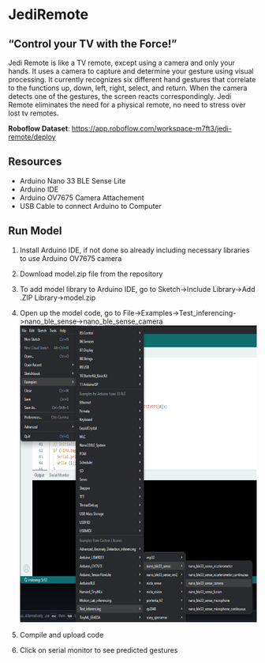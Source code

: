 # JediRemote
## “Control your TV with the Force!”

Jedi Remote is like a TV remote, except using a camera and only your hands. It uses a camera to capture and determine your gesture using visual processing. It currently recognizes six different hand gestures that correlate to the functions up, down, left, right, select, and return. When the camera detects one of the gestures, the screen reacts correspondingly. Jedi Remote eliminates the need for a physical remote, no need to stress over lost tv remotes.

__Roboflow Dataset__: https://app.roboflow.com/workspace-m7ft3/jedi-remote/deploy

## Resources
* Arduino Nano 33 BLE Sense Lite
* Arduino IDE
* Arduino OV7675 Camera Attachement
* USB Cable to connect Arduino to Computer

## Run Model
1) Install Arduino IDE, if not done so already including necessary libraries to use Arduino OV7675 camera
2) Download model.zip file from the repository
3) To add model library to Arduino IDE, go to Sketch->Include Library->Add .ZIP Library->model.zip
4) Open up the model code, go to File->Examples->Test_inferencing->nano_ble_sense->nano_ble_sense_camera
   <img src="https://github.com/vxw8/JediRemote/blob/main/Screenshot%202024-05-29%20223350.png" width="600" height="600">

5) Compile and upload code
6) Click on serial monitor to see predicted gestures
